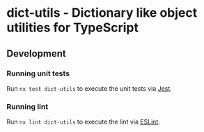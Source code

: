 # dict-utils - Dictionary like object utilities for TypeScript

## Development

### Running unit tests

Run `nx test dict-utils` to execute the unit tests via [Jest](https://jestjs.io).

### Running lint

Run `nx lint dict-utils` to execute the lint via [ESLint](https://eslint.org/).
